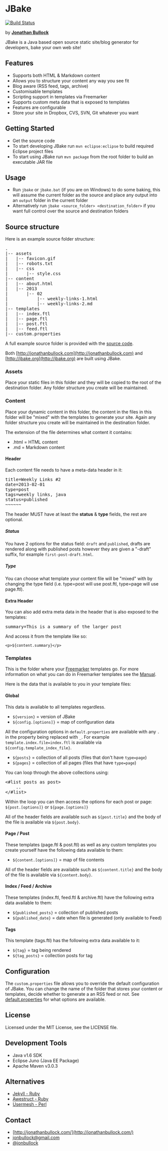 # JBake

[![Build Status](https://travis-ci.org/jonbullock/JBake.png?branch=master)](https://travis-ci.org/jonbullock/JBake)

by **[Jonathan Bullock](http://jonathanbullock.com/)**

JBake is a Java based open source static site/blog generator for developers, bake your own web site!

## Features

- Supports both HTML & Markdown content
- Allows you to structure your content any way you see fit
- Blog aware (RSS feed, tags, archive)
- Customisable templates
- Scripting support in templates via Freemarker
- Supports custom meta data that is exposed to templates
- Features are configurable
- Store your site in Dropbox, CVS, SVN, Git whatever you want

## Getting Started

- Get the source code
- To start developing JBake run `mvn eclipse:eclipse` to build required Eclipse project files
- To start using JBake run `mvn package` from the root folder to build an executable JAR file

## Usage

- Run `jbake` or `jbake.bat` (if you are on Windows) to do some baking, this will assume the current folder as the source and place any output into an `output` folder in the current folder
- Alternatively run `jbake <source_folder> <destination_folder>` if you want full control over the source and destination folders

## Source structure

Here is an example source folder structure:

<pre>
.
|-- assets
|   |-- favicon.gif
|   |-- robots.txt
|   |-- css
|       |-- style.css
|-- content
|   |-- about.html
|   |-- 2013
|       |-- 02 
|           |-- weekly-links-1.html
|           |-- weekly-links-2.md
|-- templates
|   |-- index.ftl
|   |-- page.ftl
|   |-- post.ftl
|   |-- feed.ftl
|-- custom.properties
</pre>

A full example source folder is provided with the [source code](https://github.com/jonbullock/JBake/tree/master/src/test/resources).

Both [http://jonathanbullock.com](http://jonathanbullock.com) and [http://jbake.org](http://jbake.org) are built using JBake.

### Assets

Place your static files in this folder and they will be copied to the root of the destination folder. Any folder structure you create will be maintained.

### Content

Place your dynamic content in this folder, the content in the files in this folder will be "mixed" with the templates to generate your site. Again any folder structure you create will be maintained in the destination folder.

The extension of the file determines what content it contains:

- .html = HTML content
- .md = Markdown content

#### Header

Each content file needs to have a meta-data header in it:

<pre>
title=Weekly Links #2
date=2013-02-01
type=post
tags=weekly links, java
status=published
~~~~~~
</pre>

The header MUST have at least the **status** & **type** fields, the rest are optional.

##### Status

You have 2 options for the status field: `draft` and `published`, drafts are rendered along with published posts however they are given a "-draft" suffix, for example `first-post-draft.html`.

##### Type

You can choose what template your content file will be "mixed" with by changing the type field (i.e. type=post will use post.ftl, type=page will use page.ftl).

#### Extra Header

You can also add extra meta data in the header that is also exposed to the templates:

<pre>
summary=This is a summary of the larger post
</pre>

And access it from the template like so:

`<p>${content.summary}</p>`

### Templates

This is the folder where your [Freemarker](http://freemarker.sourceforge.net) templates go. For more information on what you can do in Freemarker templates see the [Manual](http://freemarker.sourceforge.net/docs/index.html).

Here is the data that is available to you in your template files:

#### Global

This data is available to all templates regardless.

- `${version}` = version of JBake
- `${config.[options]}` = map of configuration data

All the configuration options in `default.properties` are available with any `.` in the property being replaced with `_`.
For example `template.index.file=index.ftl` is available via `${config.template_index_file}`.

- `${posts}` = collection of all posts (files that don't have `type=page`)
- `${pages}` = collection of all pages (files that have `type=page`)

You can loop through the above collections using:

<pre>
&lt;#list posts as post&gt;
	..
&lt;/#list&gt;
</pre>

Within the loop you can then access the options for each post or page: `${post.[options]}` or `${page.[options]}`

All of the header fields are available such as `${post.title}` and the body of the file is available via `${post.body}`.

#### Page / Post

These templates (page.ftl & post.ftl) as well as any custom templates you create yourself have the following data available to them:

- `${content.[options]}` = map of file contents

All of the header fields are available such as `${content.title}` and the body of the file is available via `${content.body}`.

#### Index / Feed / Archive

These templates (index.ftl, feed.ftl & archive.ftl) have the following extra data available to them:

- `${published_posts}` = collection of published posts
- `${published_date}` = date when file is generated (only available to Feed)

#### Tags

This template (tags.ftl) has the following extra data available to it:

- `${tag}` = tag being rendered
- `${tag_posts}` = collection posts for tag

## Configuration

The `custom.properties` file allows you to override the default configuration of JBake. You can change the name of the folder that stores your content or templates, decide whether to generate a an RSS feed or not. See [default.properties](https://github.com/jonbullock/JBake/blob/master/src/main/resources/default.properties) for what options are available.

## License

Licensed under the MIT License, see the LICENSE file.

## Development Tools

- Java v1.6 SDK
- Eclipse Juno (Java EE Package)
- Apache Maven v3.0.3

## Alternatives

- [Jekyll - Ruby](http://jekyllrb.com/)
- [Awestruct - Ruby](http://awestruct.org/)
- [Usermesh - Perl](http://usermesh.org/)

## Contact

- [http://jonathanbullock.com/](http://jonathanbullock.com/)
- [jonbullock@gmail.com](mailto:jonbullock@gmail.com)
- [@jonbullock](http://twitter.com/jonbullock)
